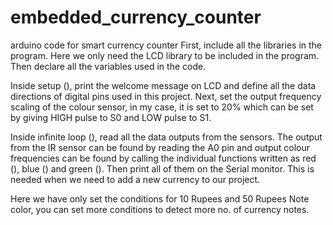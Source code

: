 # embedded_currency_counter
arduino code for smart currency counter
First, include all the libraries in the program. Here we only need the LCD library to be included in the program. Then declare all the variables used in the code.

Inside setup (), print the welcome message on LCD and define all the data directions of digital pins used in this project.
Next, set the output frequency scaling of the colour sensor, in my case, it is set to 20% which can be set by giving HIGH pulse to S0 and LOW pulse to S1.

Inside infinite loop (), read all the data outputs from the sensors.
The output from the IR sensor can be found by reading the A0 pin and output colour frequencies can be found by calling the individual functions written as red (), blue () and green (). 
Then print all of them on the Serial monitor. This is needed when we need to add a new currency to our project.

Here we have only set the conditions for 10 Rupees and 50 Rupees Note color, you can set more conditions to detect more no. of currency notes.
